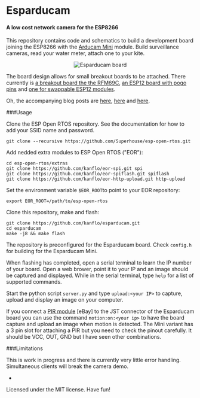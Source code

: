 # Esparducam
#### A low cost network camera for the ESP8266

This repository contains code and schematics to build a development board joining the ESP8266 with the [Arducam Mini](http://www.arducam.com/arducam-mini-released/) module. Build surveillance cameras, read your water meter, attach one to your kite.

<p align="center">
  <img src="https://raw.githubusercontent.com/kanflo/esparducam/master/esparducam.jpg" alt="Esparducam board"/>
</p>

The board design allows for small breakout boards to be attached. There currently is [a breakout board the the RFM69C](https://github.com/kanflo/esparducam/tree/master/hardware/ism-boardlet), [an ESP12 board with pogo pins](https://github.com/kanflo/esparducam/tree/master/hardware/esp-pinlet) and [one for swappable ESP12 modules](https://github.com/kanflo/esparducam/tree/master/hardware/esp-boardlet).

Oh, the accompanying blog posts are [here](http://johan.kanflo.com/building-a-low-cost-wifi-camera/), [here](http://johan.kanflo.com/a-versatile-esp8266-development-board/) and [here](http://johan.kanflo.com/esparducam-mini/).

###Usage

Clone the ESP Open RTOS repository. See the documentation for how to add your SSID name and password.

```
git clone --recursive https://github.com/Superhouse/esp-open-rtos.git
```

Add nedded extra modules to ESP Open RTOS ("EOR"):

```
cd esp-open-rtos/extras
git clone https://github.com/kanflo/eor-spi.git spi
git clone https://github.com/kanflo/eor-spiflash.git spiflash
git clone https://github.com/kanflo/eor-http-upload.git http-upload
```

Set the environment variable ```$EOR_ROOT```to point to your EOR repository:

```
export EOR_ROOT=/path/to/esp-open-rtos
```

Clone this repository, make and flash:

```
git clone https://github.com/kanflo/esparducam.git
cd esparducam
make -j8 && make flash
```

The repository is preconfigured for the Esparducam board. Check ```config.h``` for building for the Esparducam Mini.

When flashing has completed, open a serial terminal to learn the IP number of your board. Open a web brower, point it to your IP and an image should be captured and displayed. While in the serial terminal, type ```help``` for a list of supported commands.

Start the python script ```server.py``` and type ```upload:<your IP>``` to capture, upload and display an image on your computer.

If you connect a [PIR module](http://www.ebay.com/sch/i.html?_trksid=PIR+module.TRS0&_nkw=PIR+module&_sacat=0) [eBay] to the JST connector of the Esparducam board you can use the command ```motion:on:<your ip>``` to have the board capture and upload an image when motion is detected. The Mini variant has a 3 pin slot for attaching a PIR but you need to check the pinout carefully. It should be VCC, OUT, GND but I have seen other combinations.

###Limitations

This is work in progress and there is currently very little error handling. Simultaneous clients will break the camera demo.

-
Licensed under the MIT license. Have fun!